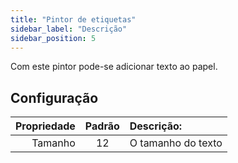 ```yaml
---
title: "Pintor de etiquetas"
sidebar_label: "Descrição"
sidebar_position: 5
---
```



Com este pintor pode-se adicionar texto ao papel.

## Configuração

| Propriedade | Padrão | Descrição:         |
| -----------:|:------:|:------------------ |
|     Tamanho |   12   | O tamanho do texto |
